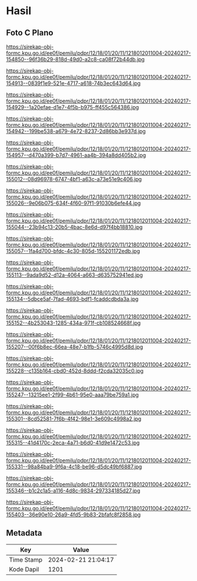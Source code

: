 # Hasil

## Foto C Plano

https://sirekap-obj-formc.kpu.go.id/ee0f/pemilu/pdpr/12/18/01/20/11/1218012011004-20240217-154850--96f36b29-818d-49d0-a2c8-ca08f72b44db.jpg

https://sirekap-obj-formc.kpu.go.id/ee0f/pemilu/pdpr/12/18/01/20/11/1218012011004-20240217-154913--0839f1e9-521e-4717-a618-74b3ec643d64.jpg

https://sirekap-obj-formc.kpu.go.id/ee0f/pemilu/pdpr/12/18/01/20/11/1218012011004-20240217-154929--1a20efae-d1e7-4f5b-b975-ff455c564386.jpg

https://sirekap-obj-formc.kpu.go.id/ee0f/pemilu/pdpr/12/18/01/20/11/1218012011004-20240217-154942--199be538-a679-4e72-8237-2d86bb3e937d.jpg

https://sirekap-obj-formc.kpu.go.id/ee0f/pemilu/pdpr/12/18/01/20/11/1218012011004-20240217-154957--d470a399-b7d7-4961-aa4b-394a8dd405b2.jpg

https://sirekap-obj-formc.kpu.go.id/ee0f/pemilu/pdpr/12/18/01/20/11/1218012011004-20240217-155012--08d96978-6747-4bf1-a63c-a73e51e9c406.jpg

https://sirekap-obj-formc.kpu.go.id/ee0f/pemilu/pdpr/12/18/01/20/11/1218012011004-20240217-155026--9e06b075-634f-4f60-97f1-91030b6efe44.jpg

https://sirekap-obj-formc.kpu.go.id/ee0f/pemilu/pdpr/12/18/01/20/11/1218012011004-20240217-155044--23b94c13-20b5-4bac-8e6d-d97f4bb18810.jpg

https://sirekap-obj-formc.kpu.go.id/ee0f/pemilu/pdpr/12/18/01/20/11/1218012011004-20240217-155057--1fa4d700-bfdc-4c30-805d-155201172edb.jpg

https://sirekap-obj-formc.kpu.go.id/ee0f/pemilu/pdpr/12/18/01/20/11/1218012011004-20240217-155113--9ada9d52-d12a-4064-a663-d635752941ed.jpg

https://sirekap-obj-formc.kpu.go.id/ee0f/pemilu/pdpr/12/18/01/20/11/1218012011004-20240217-155134--5dbce5af-7fad-4693-bdf1-fcaddcdbda3a.jpg

https://sirekap-obj-formc.kpu.go.id/ee0f/pemilu/pdpr/12/18/01/20/11/1218012011004-20240217-155152--4b253043-1285-434a-971f-cb108524668f.jpg

https://sirekap-obj-formc.kpu.go.id/ee0f/pemilu/pdpr/12/18/01/20/11/1218012011004-20240217-155207--00f6b8ec-66ea-48e7-b1fb-5746c4995d8d.jpg

https://sirekap-obj-formc.kpu.go.id/ee0f/pemilu/pdpr/12/18/01/20/11/1218012011004-20240217-155228--c135b164-cbd0-452d-8ddd-f2cda32035c0.jpg

https://sirekap-obj-formc.kpu.go.id/ee0f/pemilu/pdpr/12/18/01/20/11/1218012011004-20240217-155247--13215ee1-2f99-4b61-95e0-aaa79be759a1.jpg

https://sirekap-obj-formc.kpu.go.id/ee0f/pemilu/pdpr/12/18/01/20/11/1218012011004-20240217-155301--8cd52581-7f6b-4f42-98e1-3e609c4998a2.jpg

https://sirekap-obj-formc.kpu.go.id/ee0f/pemilu/pdpr/12/18/01/20/11/1218012011004-20240217-155315--41d4170c-2eca-4a71-b6d0-41d9e1472c53.jpg

https://sirekap-obj-formc.kpu.go.id/ee0f/pemilu/pdpr/12/18/01/20/11/1218012011004-20240217-155331--98a84ba9-9f6a-4c18-be96-d5dc49bf6887.jpg

https://sirekap-obj-formc.kpu.go.id/ee0f/pemilu/pdpr/12/18/01/20/11/1218012011004-20240217-155346--b1c2c1a5-a116-4d8c-9834-297334185d27.jpg

https://sirekap-obj-formc.kpu.go.id/ee0f/pemilu/pdpr/12/18/01/20/11/1218012011004-20240217-155403--36e90e10-26a9-4fd5-9b83-2bfafc8f2858.jpg


## Metadata

| Key        | Value               |
| ---------- | ------------------- |
| Time Stamp | 2024-02-21 21:04:17 |
| Kode Dapil | 1201                |



